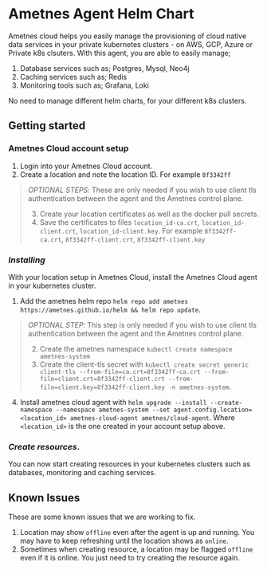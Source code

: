 # Ametnes Agent Helm Chart
Ametnes cloud helps you easily manage the provisioning of cloud native data services in your private kubernetes clusters - on AWS, GCP, Azure or Private k8s clsuters. With this agent, you are able to easily manage;
1. Database services such as; Postgres, Mysql, Neo4j
2. Caching services such as; Redis
3. Monitoring tools such as; Grafana, Loki

No need to manage different helm charts, for your different k8s clusters.

## Getting started
### Ametnes Cloud account setup
1. Login into your Ametnes Cloud account.
2. Create a location and note the location ID. For example `8f3342ff`

> _OPTIONAL STEPS_: These are only needed if you wish to use client tls authentication between the agent and the Ametnes control plane.
> 
> 3. Create your location certificates as well as the docker pull secrets.
> 4. Save the certificates to files `location_id-ca.crt`, `location_id-client.crt`, `location_id-client.key`. For example `8f3342ff-ca.crt`, `8f3342ff-client.crt`, `8f3342ff-client.key`

### _Installing_
With your location setup in Ametnes Cloud, install the Ametnes Cloud agent in your kubernetes cluster.
1. Add the ametnes helm repo `helm repo add ametnes https://ametnes.github.io/helm && helm repo update`.

>_OPTIONAL STEP_: 
> This step is only needed if you wish to use client tls authentication between the agent and the Ametnes control plane.
>
> 2. Create the ametnes namespace `kubectl create namespace ametnes-system`
> 3. Create the client-tls secret with `kubectl create secret generic client-tls --from-file=ca.crt=8f3342ff-ca.crt --from-file=client.crt=8f3342ff-client.crt --from-file=client.key=8f3342ff-client.key -n ametnes-system`.

4. Install ametnes cloud agent with `helm upgrade --install --create-namespace --namespace ametnes-system --set agent.config.location=<location_id> ametnes-cloud-agent ametnes/cloud-agent`. Where `<location_id>` is the one created in your account setup above.

### _Create resources_.
You can now start creating resources in your kubernetes clusters such as databases, monitoring and caching services.

## Known Issues
These are some known issues that we are working to fix.
1. Location may show `offline` even after the agent is up and running. You may have to keep refreshing until the location shows as `online`.
2. Sometimes when creating resource, a location may be flagged `offline` even if it is online. You just need to try creating the resource again.
